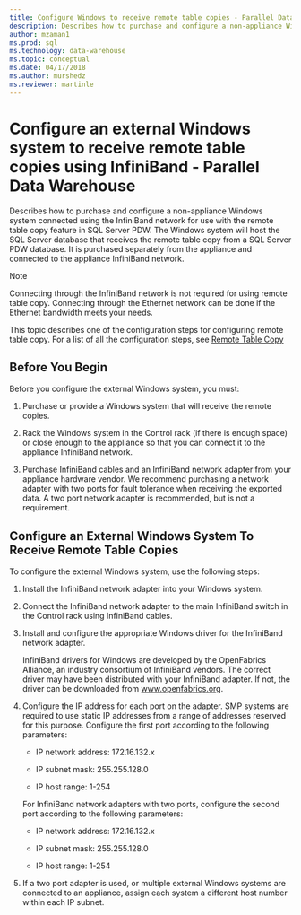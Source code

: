 ```yaml
---
title: Configure Windows to receive remote table copies - Parallel Data Warehouse | Microsoft Docs
description: Describes how to purchase and configure a non-appliance Windows system connected using the InfiniBand network for use with the remote table copy feature in Parallel Data Warehouse. The Windows system will host the SQL Server database that receives the remote table copy from a SQL Server PDW database. It is purchased separately from the appliance and connected to the appliance InfiniBand network. 
author: mzaman1 
ms.prod: sql
ms.technology: data-warehouse
ms.topic: conceptual
ms.date: 04/17/2018
ms.author: murshedz
ms.reviewer: martinle
---
```



# Configure an external Windows system to receive remote table copies using InfiniBand - Parallel Data Warehouse
Describes how to purchase and configure a non-appliance Windows system connected using the InfiniBand network for use with the remote table copy feature in SQL Server PDW. The Windows system will host the SQL Server database that receives the remote table copy from a SQL Server PDW database. It is purchased separately from the appliance and connected to the appliance InfiniBand network.  
  
> [!NOTE]  
> Connecting through the InfiniBand network is not required for using remote table copy. Connecting through the Ethernet network can be done if the Ethernet bandwidth meets your needs.  
  
This topic describes one of the configuration steps for configuring remote table copy. For a list of all the configuration steps, see [Remote Table Copy](remote-table-copy.md)  
  
## Before You Begin  
Before you configure the external Windows system, you must:  
  
1.  Purchase or provide a Windows system that will receive the remote copies.  
  
2.  Rack the Windows system in the Control rack (if there is enough space) or close enough to the appliance so that you can connect it to the appliance InfiniBand network.  
  
3.  Purchase InfiniBand cables and an InfiniBand network adapter from your appliance hardware vendor. We recommend purchasing a network adapter with two ports for fault tolerance when receiving the exported data. A two port network adapter is recommended, but is not a requirement.  
  
## <a name="HowToWindows"></a>Configure an External Windows System To Receive Remote Table Copies  
To configure the external Windows system, use the following steps:  
  
1.  Install the InfiniBand network adapter into your Windows system.  
  
2.  Connect the InfiniBand network adapter to the main InfiniBand switch in the Control rack using InfiniBand cables.  
  
3.  Install and configure the appropriate Windows driver for the InfiniBand network adapter.  
  
    InfiniBand drivers for Windows are developed by the OpenFabrics Alliance, an industry consortium of InfiniBand vendors.  The correct driver may have been distributed with your InfiniBand adapter. If not, the driver can be downloaded from www.openfabrics.org.  
  
4.  Configure the IP address for each port on the adapter. SMP systems are required to use static IP addresses from a range of addresses reserved for this purpose. Configure the first port according to the following parameters:  
  
    -   IP network address: 172.16.132.x  
  
    -   IP subnet mask: 255.255.128.0  
  
    -   IP host range: 1-254  
  
    For InfiniBand network adapters with two ports, configure the second port according to the following parameters:  
  
    -   IP network address: 172.16.132.x  
  
    -   IP subnet mask: 255.255.128.0  
  
    -   IP host range: 1-254  
  
5.  If a two port adapter is used, or multiple external Windows systems are connected to an appliance, assign each system a different host number within each IP subnet.  
  
<!-- MISSING LINKS 
## See Also  
[Common Metadata Query Examples &#40;SQL Server PDW&#41;](../sqlpdw/common-metadata-query-examples-sql-server-pdw.md)  
-->
  
